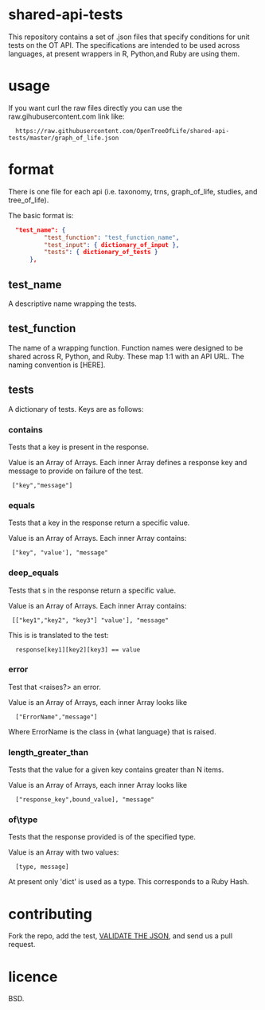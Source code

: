

shared-api-tests
================

This repository contains a set of .json files that specify conditions for unit tests on the OT API. The specifications are intended to be used across languages, at present wrappers in R, Python,and Ruby are using them.

usage
=====

If you want curl the raw files directly you can use the raw.gihubusercontent.com link like:

```
  https://raw.githubusercontent.com/OpenTreeOfLife/shared-api-tests/master/graph_of_life.json
```

format
======

There is one file for each api (i.e. taxonomy, trns, graph\_of\_life, studies, and tree\_of\_life).

The basic format is:

```json
  "test_name": {
          "test_function": "test_function_name",
          "test_input": { dictionary_of_input },
          "tests": { dictionary_of_tests }
      },
```


test\_name
---------

A descriptive name wrapping the tests.

test\_function
-------------

The name of a wrapping function. Function names were designed to be shared across R, Python, and Ruby.  These map 1:1 with an API URL.  The naming convention is [HERE].

tests
-----

A dictionary of tests. Keys are as follows:

### contains

Tests that a key is present in the response. 

Value is an Array of Arrays. Each inner Array defines a response key and message to provide on failure of the test.

```
 ["key","message"]
```

### equals

Tests that a key in the response return a specific value.

Value is an Array of Arrays.  Each inner Array contains: 

```
 ["key", "value'], "message"
```

### deep\_equals

Tests that s in the response return a specific value.

Value is an Array of Arrays.  Each inner Array contains: 

```
 [["key1","key2", "key3"] "value'], "message"
```

This is is translated to the test:

```
  response[key1][key2][key3] == value
```

### error

Test that <what> <raises?> an error.

Value is an Array of Arrays, each inner Array looks like

```
  ["ErrorName","message"]
```

Where ErrorName is the class in {what language} that is raised.


### length\_greater\_than

Tests that the value for a given key contains greater than N items.

Value is an Array of Arrays, each inner Array looks like

```
  ["response_key",bound_value], "message"
```

### of\type

Tests that the response provided is of the specified type.

Value is an Array with two values:

```
  [type, message]
```

At present only 'dict' is used as a type. This corresponds to a Ruby Hash.


contributing
=================

Fork the repo, add the test, [VALIDATE THE JSON][0], and send us a pull request.

[0]: http://jsonlint.com/

licence
=======

BSD.


